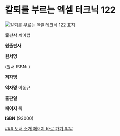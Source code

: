   
# 칼퇴를 부르는 엑셀 테크닉 122
  

![칼퇴를 부르는 엑셀 테크닉 122 표지]()

**출판사** 제이펍  
**원출판사**   
**원서명**   
(원서 ISBN: )  
**저자명**   
**역자명** 이동규  
**출판일**   
**페이지** 쪽  
**ISBN**  (93000)  


[### 도서 소개 페이지 바로 가기 ###]()